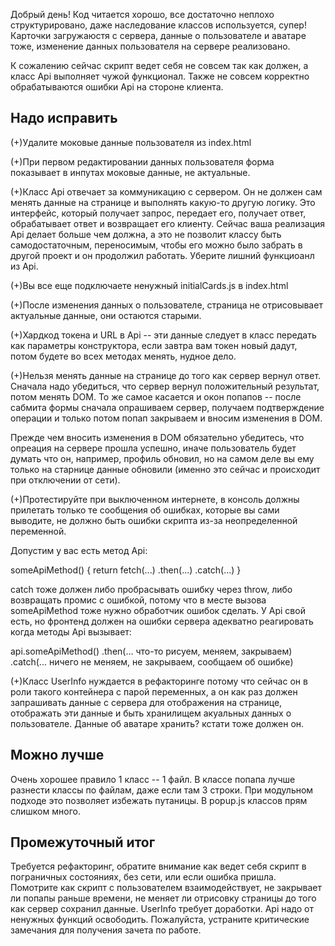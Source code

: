 Добрый день! Код читается хорошо, все достаточно неплохо структурировано, даже наследование классов используется,
супер! Карточки загружаюстя с сервера, данные о пользователе и аватаре тоже, изменение данных пользователя на
сервере реализовано.

К сожалению сейчас скрипт ведет себя не совсем так как должен, а класс Api выполняет чужой функционал.
Также не совсем корректно обрабатываются ошибки Api на стороне клиента.


Надо исправить
--------------

(+)Удалите моковые данные пользователя из index.html

(+)При первом редактировании данных пользователя форма показывает в инпутах моковые данные, не актуальные.

(+)Класс Api отвечает за коммуникацию с сервером. Он не должен сам менять данные на странице и
выполнять какую-то другую логику. Это интерфейс, который получает запрос, передает его, получает
ответ, обрабатывает ответ и возвращает его клиенту. Сейчас ваша реализация Api делает больше чем должна,
а это не позволит классу быть самодостаточным, переносимым, чтобы его можно было забрать в другой
проект и он продолжил работать. Уберите лишний функциоанл из Api.

(+)Вы все еще подключаете ненужный initialCards.js в index.html

(+)После изменения данных о пользователе, страница не отрисовывает актуальные данные, они остаются старыми.

(+)Хардкод токена и URL в Api -- эти данные следует в класс передать как параметры конструктора, если завтра вам токен новый дадут, потом будете во всех методах менять, нудное дело.

(+)Нельзя менять данные на странице до того как сервер вернул ответ.
Сначала надо убедиться, что сервер вернул положительный результат, потом менять DOM.
То же самое касается и окон попапов -- после сабмита формы сначала опрашиваем сервер,
получаем подтверждение операции и только потом попап закрываем и вносим изменения в DOM.

Прежде чем вносить изменения в DOM обязательно убедитесь, что опреация на сервере прошла успешно,
иначе пользователь будет думать что он, например, профиль обновил, но на самом деле вы ему только
на старнице данные обновили (именно это сейчас и происходит при отключении от сети).

(+)Протестируйте при выключенном интернете, в консоль должны прилетать
только те сообщения об ошибках, которые вы сами выводите, не должно быть ошибки
скрипта из-за неопределенной переменной. 

Допустим у вас есть метод Api:

someApiMethod() {
  return fetch(...)
          .then(...)
          .catch(...)
}

catch тоже должен либо пробрасывать ошибку через throw, либо возвращать промис с ошибкой,
потому что в месте вызова someApiMethod тоже нужно обработчик ошибок сделать. У Api свой есть,
но фронтенд должен на ошибки сервера адекватно реагировать когда методы Api вызывает:

api.someApiMethod()
  .then(... что-то рисуем, меняем, закрываем)
  .catch(... ничего не меняем, не закрываем, сообщаем об ошибке)

(+)Класс UserInfo нуждается в рефакторинге потому что сейчас он в роли такого контейнера с парой переменных,
а он как раз должен запрашивать данные с сервера для отображения на странице, отображать эти данные и быть
хранилищем акуальных данных о пользователе. Данные об аватаре хранить? кстати тоже должен он.

Можно лучше
-----------

Очень хорошее правило 1 класс -- 1 файл. В классе попапа лучше разнести классы по файлам, даже если там 3 строки.
При модульном подходе это позволяет избежать путаницы. В popup.js классов прям слишком много.


Промежуточный итог
------------------

Требуется рефакторинг, обратите внимание как ведет себя скрипт в пограничных состояниях, без сети, или если ошибка пришла.
Помотрите как скрипт с пользователем взаимодействует, не закрывает ли попапы раньше времени, не меняет ли отрисовку страницы
до того как сервер сохранил данные. UserInfo требует доработки. Api надо от ненужных функций освободить. 
Пожалуйста, устраните критические замечания для получения зачета по работе.
